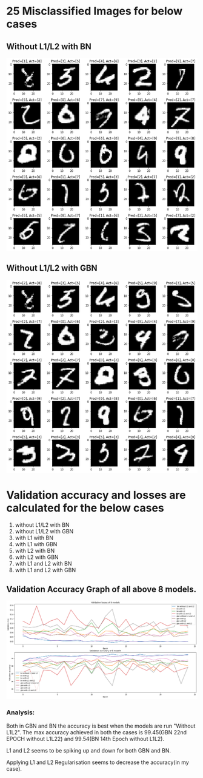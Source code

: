 # 25 Misclassified Images for below cases

## Without L1/L2 with BN

![](https://github.com/ganeshkcs/EVA4B2/blob/master/S6/BN_MISCLASSIFIED_WITHOUT_L1L2.png)

## Without L1/L2 with GBN

![](https://github.com/ganeshkcs/EVA4B2/blob/master/S6/GBN_MISCLASSIFIED_WITHOUT_L1L2.png)

# Validation accuracy and losses are calculated for the below cases
1. without L1/L2 with BN
2. without L1/L2 with GBN
3. with L1 with BN
4. with L1 with GBN
5. with L2 with BN
6. with L2 with GBN
7. with L1 and L2 with BN
8. with L1 and L2 with GBN

## Validation Accuracy Graph of all above 8 models.

![](https://github.com/ganeshkcs/EVA4B2/blob/master/S6/LOSS_ACCURACY_FOR_8CASES.png)

### Analysis:

Both in GBN and BN the accuracy is best when the models are run "Without L1L2". The max accuracy achieved in both the cases is 99.45(GBN 22nd EPOCH without L1L22) and 99.54(BN 14th Epoch without L1L2).

L1 and L2 seems to be spiking up and down for both GBN and BN.

Applying L1 and L2 Regularisation seems to decrease the accuracy(in my case).
